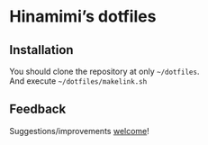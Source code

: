 # Hinamimi’s dotfiles

## Installation

You should clone the repository at only `~/dotfiles`.  
And execute `~/dotfiles/makelink.sh` 

## Feedback

Suggestions/improvements
[welcome](https://github.com/mathiasbynens/dotfiles/issues)!
